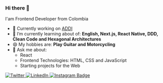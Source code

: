 ### Hi there 👋

I'am Frontend Developer from Colombia

- 🔭 Currently working on <a href="https://addi.com" target="_blank">ADDI</a>
- 🌱 I’m currently learning about of: __English, Next.js, React Native, DDD, Clean Code and Hexagonal Architectures__
- 😄 My hobbies are: __Play Guitar and Motorcycling__
- 💬 Ask me about: 
  - React
  - Frontend Technologies: HTML, CSS and JavaScript
  - Starting projects for the Web

<div align="left">  
  <a href="https://twitter.com/arnoldrmusic" target="_blank">
    <img
      src="https://img.shields.io/twitter/follow/arnoldrmusic?label=Twitter&logo=twitter&style=flat-square&color=1da1f2&logoColor=ffffff"
      alt="Twitter"
    />
  </a>
  
  <a href="https://www.linkedin.com/in/restrepoarnold/" target="_blank">
    <img
      src="https://img.shields.io/static/v1?logo=linkedin&style=flat-square&color=0072b1&label=LinkedIn&message=%E2%98%86"
      alt="LinkedIn"
    />
  </a>
  
  <a href="https://www.instagram.com/arnoldrestrepomusic/" target="_blank">
    <img src="https://img.shields.io/static/v1?logo=instagram&logoColor=fff&style=flat-square&color=0072b1&label=Instagram&message=%E2%98%86" alt="Instagram Badge" />
  </a>
  
</div>
